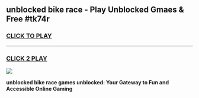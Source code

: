 
## unblocked bike race - Play Unblocked Gmaes & Free #tk74r
<h3>
<a href="https://news.freeplayer.one?title=unblocked_bike_race&ref=24F">CLICK TO PLAY</a></h3>
<hr>

<h3>
<a href="https://news.freeplayer.one?title=unblocked_bike_race&ref=24F">CLICK 2 PLAY</a>
  
</h3>

<a href="https://news.freeplayer.one?title=unblocked_bike_race&ref=24F/"><img src="https://clearcache.store/games.png"></a>


**unblocked bike race games unblocked: Your Gateway to Fun and Accessible Online Gaming**
